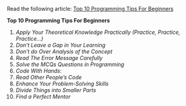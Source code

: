 Read the following article: [Top 10 Programming Tips For Beginners](https://www.geeksforgeeks.org/programming-tips-for-beginners/)

**Top 10 Programming Tips For Beginners**

1) *Apply Your Theoretical Knowledge Practically (Practice, Practice, Practice…)*
2) *Don’t Leave a Gap in Your Learning*
3) *Don’t do Over Analysis of the Concept*
4) *Read The Error Message Carefully*
5) *Solve the MCQs Questions in Programming*
6) *Code With Hands*:  
7) *Read Other People’s Code*
8) *Enhance Your Problem-Solving Skills*
9) *Divide Things into Smaller Parts*
10) *Find a Perfect Mentor*
